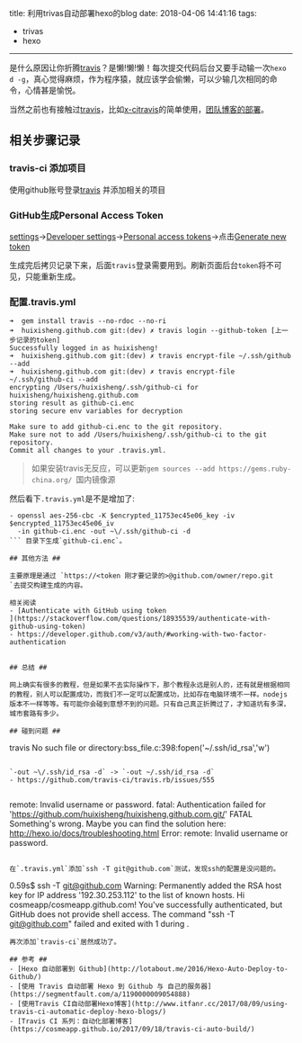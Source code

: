 title: 利用trivas自动部署hexo的blog
date: 2018-04-06 14:41:16
tags:
- trivas
- hexo
---

是什么原因让你折腾[travis](https://travis-ci.org/)？是懒!懒!懒！每次提交代码后台又要手动输一次`hexo d -g`，真心觉得麻烦，作为程序猿，就应该学会偷懒，可以少输几次相同的命令，心情甚是愉悦。

当然之前也有接触过[travis](https://travis-ci.org/)，比如[x-ci](https://github.com/huixisheng/x-ci)[travis](https://travis-ci.org/)的简单使用，[团队博客的部署](https://github.com/cosmeapp/cosmeapp.github.com/blob/dev/.travis.yml)。

<!-- more -->

## 相关步骤记录 ##

### travis-ci 添加项目 ###

使用github账号登录[travis](https://travis-ci.org/) 并添加相关的项目

### GitHub生成Personal Access Token ###

[settings](https://github.com/settings/profile)->[Developer settings](https://github.com/settings/developers)->[Personal access tokens](https://github.com/settings/tokens)->点击[Generate new token](https://github.com/settings/tokens/new)

生成完后拷贝记录下来，后面`travis`登录需要用到。刷新页面后台`token`将不可见，只能重新生成。

### 配置.travis.yml ###

```
➜  gem install travis --no-rdoc --no-ri
➜  huixisheng.github.com git:(dev) ✗ travis login --github-token [上一步记录的token]
Successfully logged in as huixisheng!
➜  huixisheng.github.com git:(dev) ✗ travis encrypt-file ~/.ssh/github --add
➜  huixisheng.github.com git:(dev) ✗ travis encrypt-file ~/.ssh/github-ci --add
encrypting /Users/huixisheng/.ssh/github-ci for huixisheng/huixisheng.github.com
storing result as github-ci.enc
storing secure env variables for decryption

Make sure to add github-ci.enc to the git repository.
Make sure not to add /Users/huixisheng/.ssh/github-ci to the git repository.
Commit all changes to your .travis.yml.
```

> 如果安装travis无反应，可以更新`gem sources --add https://gems.ruby-china.org/
`国内镜像源

然后看下`.travis.yml`是不是增加了:

```
- openssl aes-256-cbc -K $encrypted_11753ec45e06_key -iv $encrypted_11753ec45e06_iv
  -in github-ci.enc -out ~\/.ssh/github-ci -d
``` 目录下生成`github-ci.enc`。

## 其他方法 ##

主要原理是通过 `https://<token 刚才要记录的>@github.com/owner/repo.git
`去提交构建生成的内容。

相关阅读
- [Authenticate with GitHub using token
](https://stackoverflow.com/questions/18935539/authenticate-with-github-using-token)
- https://developer.github.com/v3/auth/#working-with-two-factor-authentication


## 总结 ##

网上确实有很多的教程，但是如果不去实际操作下，那个教程永远是别人的，还有就是根据相同的教程，别人可以配置成功，而我们不一定可以配置成功，比如存在电脑环境不一样。nodejs版本不一样等等。有可能你会碰到意想不到的问题。只有自己真正折腾过了，才知道坑有多深，城市套路有多少。

## 碰到问题 ##

```
travis No such file or directory:bss_file.c:398:fopen('~/.ssh/id_rsa','w')
```

`-out ~\/.ssh/id_rsa -d` -> `-out ~/.ssh/id_rsa -d`
- https://github.com/travis-ci/travis.rb/issues/555


```
remote: Invalid username or password.
fatal: Authentication failed for 'https://github.com/huixisheng/huixisheng.github.com.git/'
FATAL Something's wrong. Maybe you can find the solution here: http://hexo.io/docs/troubleshooting.html
Error: remote: Invalid username or password.
```

在`.travis.yml`添加`ssh -T git@github.com`测试，发现ssh的配置是没问题的。
```
0.59s$ ssh -T git@github.com
Warning: Permanently added the RSA host key for IP address '192.30.253.112' to the list of known hosts.
Hi cosmeapp/cosmeapp.github.com! You've successfully authenticated, but GitHub does not provide shell access.
The command "ssh -T git@github.com" failed and exited with 1 during .
```
再次添加`travis-ci`居然成功了。

## 参考 ##
- [Hexo 自动部署到 Github](http://lotabout.me/2016/Hexo-Auto-Deploy-to-Github/)
- [使用 Travis 自动部署 Hexo 到 Github 与 自己的服务器](https://segmentfault.com/a/1190000009054888)
- [使用Travis CI自动部署Hexo博客](http://www.itfanr.cc/2017/08/09/using-travis-ci-automatic-deploy-hexo-blogs/)
- [Travis CI 系列：自动化部署博客](https://cosmeapp.github.io/2017/09/18/travis-ci-auto-build/)
